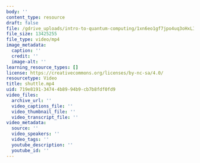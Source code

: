```yaml
---
body: ''
content_type: resource
draft: false
file: /gdrive_uploads/intro-to-quantum-computing/1xn6eo1gf7jpo4uq3oHxLIPWb4Zbr4ayb/shuttle.mp4
file_size: 13425255
file_type: video/mp4
image_metadata:
  caption: ''
  credit: ''
  image-alt: ''
learning_resource_types: []
license: https://creativecommons.org/licenses/by-nc-sa/4.0/
resourcetype: Video
title: shuttle.mp4
uid: 719e8191-3474-4b89-94b9-cb7b8fdf0fd9
video_files:
  archive_url: ''
  video_captions_file: ''
  video_thumbnail_file: ''
  video_transcript_file: ''
video_metadata:
  source: ''
  video_speakers: ''
  video_tags: ''
  youtube_description: ''
  youtube_id: ''
---
```

